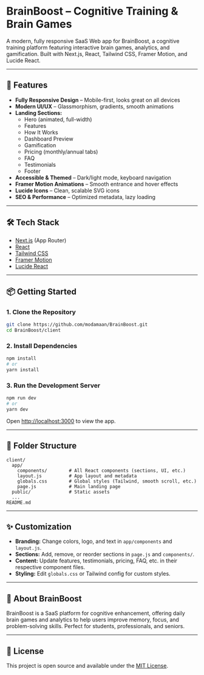 # BrainBoost – Cognitive Training & Brain Games

A modern, fully responsive SaaS Web app for BrainBoost, a cognitive training platform featuring interactive brain games, analytics, and gamification. Built with Next.js, React, Tailwind CSS, Framer Motion, and Lucide React.

---

## 🚀 Features

- **Fully Responsive Design** – Mobile-first, looks great on all devices
- **Modern UI/UX** – Glassmorphism, gradients, smooth animations
- **Landing Sections:**
  - Hero (animated, full-width)
  - Features
  - How It Works
  - Dashboard Preview
  - Gamification
  - Pricing (monthly/annual tabs)
  - FAQ
  - Testimonials
  - Footer
- **Accessible & Themed** – Dark/light mode, keyboard navigation
- **Framer Motion Animations** – Smooth entrance and hover effects
- **Lucide Icons** – Clean, scalable SVG icons
- **SEO & Performance** – Optimized metadata, lazy loading

---

## 🛠️ Tech Stack

- [Next.js](https://nextjs.org/) (App Router)
- [React](https://react.dev/)
- [Tailwind CSS](https://tailwindcss.com/)
- [Framer Motion](https://www.framer.com/motion/)
- [Lucide React](https://lucide.dev/)

---

## 📦 Getting Started

### 1. **Clone the Repository**
```bash
git clone https://github.com/modamaan/BrainBoost.git
cd BrainBoost/client
```

### 2. **Install Dependencies**
```bash
npm install
# or
yarn install
```

### 3. **Run the Development Server**
```bash
npm run dev
# or
yarn dev
```
Open [http://localhost:3000](http://localhost:3000) to view the app.

---

## 🌟 Folder Structure

```
client/
  app/
    components/        # All React components (sections, UI, etc.)
    layout.js          # App layout and metadata
    globals.css        # Global styles (Tailwind, smooth scroll, etc.)
    page.js            # Main landing page
  public/              # Static assets
  ...
README.md
```

---

## ✨ Customization
- **Branding:** Change colors, logo, and text in `app/components` and `layout.js`.
- **Sections:** Add, remove, or reorder sections in `page.js` and `components/`.
- **Content:** Update features, testimonials, pricing, FAQ, etc. in their respective component files.
- **Styling:** Edit `globals.css` or Tailwind config for custom styles.

---

## 🧠 About BrainBoost
BrainBoost is a SaaS platform for cognitive enhancement, offering daily brain games and analytics to help users improve memory, focus, and problem-solving skills. Perfect for students, professionals, and seniors.

---

## 📄 License
This project is open source and available under the [MIT License](LICENSE).
